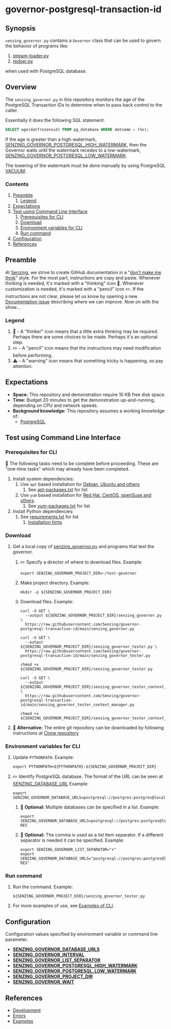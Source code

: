 # governor-postgresql-transaction-id

## Synopsis

`senzing_governor.py` contains a `Governor` class that can be used to govern the behavior of
programs like:

1. [stream-loader.py]
1. [redoer.py]

when used with PostgreSQL database.

## Overview

The `senzing_governor.py` in this repository monitors the age of the PostgreSQL Transaction IDs
to determine when to pass back control to the caller.

Essentially it does the following SQL statement:

```sql
SELECT age(datfrozenxid) FROM pg_database WHERE datname = (%s);
```

If the age is greater than a high-watermark, [SENZING_GOVERNOR_POSTGRESQL_HIGH_WATERMARK],
then the Governor waits until the watermark recedes to a low-watermark,
[SENZING_GOVERNOR_POSTGRESQL_LOW_WATERMARK].

The lowering of the watermark must be done manually by using PostgreSQL
[VACUUM](https://www.postgresql.org/docs/current/sql-vacuum.html).

### Contents

1. [Preamble]
   1. [Legend]
1. [Expectations]
1. [Test using Command Line Interface]
   1. [Prerequisites for CLI]
   1. [Download]
   1. [Environment variables for CLI]
   1. [Run command]
1. [Configuration]
1. [References]

## Preamble

At [Senzing], we strive to create GitHub documentation in a
"[don't make me think]" style. For the most part, instructions are copy and paste.
Whenever thinking is needed, it's marked with a "thinking" icon :thinking:.
Whenever customization is needed, it's marked with a "pencil" icon :pencil2:.
If the instructions are not clear, please let us know by opening a new
[Documentation issue] describing where we can improve. Now on with the show...

### Legend

1. :thinking: - A "thinker" icon means that a little extra thinking may be required.
   Perhaps there are some choices to be made.
   Perhaps it's an optional step.
1. :pencil2: - A "pencil" icon means that the instructions may need modification before performing.
1. :warning: - A "warning" icon means that something tricky is happening, so pay attention.

## Expectations

- **Space:** This repository and demonstration require 10 KB free disk space.
- **Time:** Budget 20 minutes to get the demonstration up-and-running, depending on CPU and network speeds.
- **Background knowledge:** This repository assumes a working knowledge of:
  - [PostgreSQL]

## Test using Command Line Interface

### Prerequisites for CLI

:thinking: The following tasks need to be complete before proceeding.
These are "one-time tasks" which may already have been completed.

1. Install system dependencies:
   1. Use `apt` based installation for [Debian, Ubuntu and others]
      1. See [apt-packages.txt] for list
   1. Use `yum` based installation for [Red Hat, CentOS, openSuse and others].
      1. See [yum-packages.txt] for list
1. Install Python dependencies:
   1. See [requirements.txt] for list
      1. [Installation hints]

### Download

1. Get a local copy of [senzing_governor.py] and programs that test the governor.

   1. :pencil2: Specify a director of where to download files.
      Example:

      ```console
      export SENZING_GOVERNOR_PROJECT_DIR=~/test-governor
      ```

   1. Make project directory.
      Example:

      ```console
      mkdir -p ${SENZING_GOVERNOR_PROJECT_DIR}
      ```

   1. Download files.
      Example:

      ```console
      curl -X GET \
        --output ${SENZING_GOVERNOR_PROJECT_DIR}/senzing_governor.py \
        https://raw.githubusercontent.com/Senzing/governor-postgresql-transaction-id/main/senzing_governor.py

      curl -X GET \
        --output ${SENZING_GOVERNOR_PROJECT_DIR}/senzing_governor_tester.py \
        https://raw.githubusercontent.com/Senzing/governor-postgresql-transaction-id/main/senzing_governor_tester.py

      chmod +x ${SENZING_GOVERNOR_PROJECT_DIR}/senzing_governor_tester.py

      curl -X GET \
        --output ${SENZING_GOVERNOR_PROJECT_DIR}/senzing_governor_tester_context_manager.py \
        https://raw.githubusercontent.com/Senzing/governor-postgresql-transaction-id/main/senzing_governor_tester_context_manager.py

      chmod +x ${SENZING_GOVERNOR_PROJECT_DIR}/senzing_governor_tester_context_manager.py
      ```

1. :thinking: **Alternative:** The entire git repository can be downloaded by following instructions at
   [Clone repository]

### Environment variables for CLI

1. Update `PYTHONPATH`.
   Example:

   ```console
   export PYTHONPATH=${PYTHONPATH}:${SENZING_GOVERNOR_PROJECT_DIR}
   ```

1. :pencil2: Identify PostgreSQL database.
   The format of the URL can be seen at [SENZING_DATABASE_URL]
   Example:

   ```console
   export SENZING_GOVERNOR_DATABASE_URLS=postgresql://postgres:postgres@localhost:5432/G2
   ```

   1. :thinking: **Optional:** Multiple databases can be specified in a list.
      Example:

      ```console
      export SENZING_GOVERNOR_DATABASE_URLS=postgresql://postgres:postgres@localhost:5432/G2,postgresql://postgres:postgres@localhost:5432/G2-RES
      ```

   1. :thinking: **Optional:** The comma is used as a list item separator. If a different separator is needed it can be specified.
      Example:

      ```console
      export SENZING_GOVERNOR_LIST_SEPARATOR="+"
      export SENZING_GOVERNOR_DATABASE_URLS="postgresql://postgres:postgres@localhost:5432/G2+postgresql://postgres:postgres@localhost:5432/G2-RES"
      ```

### Run command

1. Run the command.
   Example:

   ```console
   ${SENZING_GOVERNOR_PROJECT_DIR}/senzing_governor_tester.py
   ```

1. For more examples of use, see [Examples of CLI].

## Configuration

Configuration values specified by environment variable or command line parameter.

- **[SENZING_GOVERNOR_DATABASE_URLS]**
- **[SENZING_GOVERNOR_INTERVAL]**
- **[SENZING_GOVERNOR_LIST_SEPARATOR]**
- **[SENZING_GOVERNOR_POSTGRESQL_HIGH_WATERMARK]**
- **[SENZING_GOVERNOR_POSTGRESQL_LOW_WATERMARK]**
- **[SENZING_GOVERNOR_PROJECT_DIR]**
- **[SENZING_GOVERNOR_WAIT]**

## References

- [Development]
- [Errors]
- [Examples]

[apt-packages.txt]: src/apt-packages.txt
[Clone repository]: docs/development.md#clone-repository
[Configuration]: #configuration
[Debian, Ubuntu and others]: https://en.wikipedia.org/wiki/List_of_Linux_distributions#Debian-based
[Development]: docs/development.md
[Documentation issue]: https://github.com/Senzing/template-python/issues/new?template=documentation_request.md
[don't make me think]: https://github.com/Senzing/knowledge-base/blob/main/WHATIS/dont-make-me-think.md
[Download]: #download
[Environment variables for CLI]: #environment-variables-for-cli
[Errors]: docs/errors.md
[Examples of CLI]: docs/examples.md#examples-of-cli
[Examples]: docs/examples.md
[Expectations]: #expectations
[Installation hints]: https://github.com/Senzing/knowledge-base/blob/main/HOWTO/install-python-dependencies.md
[Legend]: #legend
[PostgreSQL]: https://github.com/Senzing/knowledge-base/blob/main/WHATIS/postgresql.md
[Preamble]: #preamble
[Prerequisites for CLI]: #prerequisites-for-cli
[Red Hat, CentOS, openSuse and others]: https://en.wikipedia.org/wiki/List_of_Linux_distributions#RPM-based
[redoer.py]: https://github.com/Senzing/redoer/blob/main/redoer.py
[References]: #references
[requirements.txt]: requirements.txt
[Run command]: #run-command
[SENZING_DATABASE_URL]: https://github.com/Senzing/knowledge-base/blob/main/lists/environment-variables.md#senzing_database_url
[SENZING_GOVERNOR_DATABASE_URLS]: https://github.com/Senzing/knowledge-base/blob/main/lists/environment-variables.md#senzing_governor_database_urls
[SENZING_GOVERNOR_INTERVAL]: https://github.com/Senzing/knowledge-base/blob/main/lists/environment-variables.md#senzing_governor_interval
[SENZING_GOVERNOR_LIST_SEPARATOR]: https://github.com/Senzing/knowledge-base/blob/main/lists/environment-variables.md#senzing_governor_list_separator
[SENZING_GOVERNOR_POSTGRESQL_HIGH_WATERMARK]: https://github.com/Senzing/knowledge-base/blob/main/lists/environment-variables.md#senzing_governor_high_watermark
[SENZING_GOVERNOR_POSTGRESQL_HIGH_WATERMARK]: https://github.com/Senzing/knowledge-base/blob/main/lists/environment-variables.md#senzing_governor_postgresql_high_watermark
[SENZING_GOVERNOR_POSTGRESQL_LOW_WATERMARK]: https://github.com/Senzing/knowledge-base/blob/main/lists/environment-variables.md#senzing_governor_low_watermark
[SENZING_GOVERNOR_POSTGRESQL_LOW_WATERMARK]: https://github.com/Senzing/knowledge-base/blob/main/lists/environment-variables.md#senzing_governor_postgresql_low_watermark
[SENZING_GOVERNOR_PROJECT_DIR]: https://github.com/Senzing/knowledge-base/blob/main/lists/environment-variables.md#senzing_governor_project_dir
[SENZING_GOVERNOR_WAIT]: https://github.com/Senzing/knowledge-base/blob/main/lists/environment-variables.md#senzing_governor_wait
[senzing_governor.py]: senzing_governor.py
[Senzing]: https://senzing.com
[stream-loader.py]: https://github.com/Senzing/stream-loader/blob/main/stream-loader.py
[Test using Command Line Interface]: #test-using-command-line-interface
[yum-packages.txt]: src/yum-packages.txt
